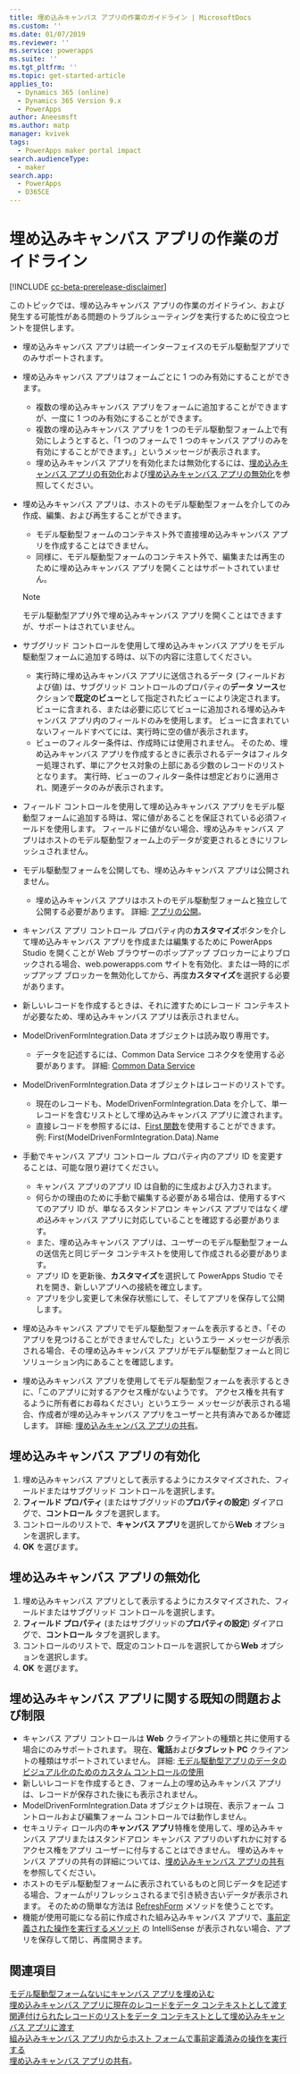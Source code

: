 ```yaml
---
title: 埋め込みキャンバス アプリの作業のガイドライン | MicrosoftDocs
ms.custom: ''
ms.date: 01/07/2019
ms.reviewer: ''
ms.service: powerapps
ms.suite: ''
ms.tgt_pltfrm: ''
ms.topic: get-started-article
applies_to:
  - Dynamics 365 (online)
  - Dynamics 365 Version 9.x
  - PowerApps
author: Aneesmsft
ms.author: matp
manager: kvivek
tags:
  - PowerApps maker portal impact
search.audienceType:
  - maker
search.app:
  - PowerApps
  - D365CE
---
```


# <a name="guidelines-on-working-with-embedded-canvas-apps"></a>埋め込みキャンバス アプリの作業のガイドライン
[!INCLUDE [cc-beta-prerelease-disclaimer](../../includes/cc-beta-prerelease-disclaimer.md)]

このトピックでは、埋め込みキャンバス アプリの作業のガイドライン、および発生する可能性がある問題のトラブルシューティングを実行するために役立つヒントを提供します。

-   埋め込みキャンバス アプリは統一インターフェイスのモデル駆動型アプリでのみサポートされます。
-   埋め込みキャンバス アプリはフォームごとに 1 つのみ有効にすることができます。 
     - 複数の埋め込みキャンバス アプリをフォームに追加することができますが、一度に 1 つのみ有効にすることができます。
     - 複数の埋め込みキャンバス アプリを 1 つのモデル駆動型フォーム上で有効にしようとすると、「1 つのフォームで 1 つのキャンバス アプリのみを有効にすることができます。」というメッセージが表示されます。
     - 埋め込みキャンバス アプリを有効化または無効化するには、[埋め込みキャンバス アプリの有効化](#enable-an-embedded-canvas-app)および[埋め込みキャンバス アプリの無効化](#disable-an-embedded-canvas-app)を参照してください。
-   埋め込みキャンバス アプリは、ホストのモデル駆動型フォームを介してのみ作成、編集、および再生することができます。
     - モデル駆動型フォームのコンテキスト外で直接埋め込みキャンバス アプリを作成することはできません。
     - 同様に、モデル駆動型フォームのコンテキスト外で、編集または再生のために埋め込みキャンバス アプリを開くことはサポートされていません。

     > [!NOTE]
     > モデル駆動型アプリ外で埋め込みキャンバス アプリを開くことはできますが、サポートはされていません。

-   サブグリッド コントロールを使用して埋め込みキャンバス アプリをモデル駆動型フォームに追加する時は、以下の内容に注意してください。
     - 実行時に埋め込みキャンバス アプリに送信されるデータ (フィールドおよび値) は、サブグリッド コントロールのプロパティの**データ ソース**セクションで**既定のビュー**として指定されたビューにより決定されます。 ビューに含まれる、または必要に応じてビューに追加される埋め込みキャンバス アプリ内のフィールドのみを使用します。 ビューに含まれていないフィールドすべてには、実行時に空の値が表示されます。 
     - ビューのフィルター条件は、作成時には使用されません。 そのため、埋め込みキャンバス アプリを作成するときに表示されるデータはフィルター処理されず、単にアクセス対象の上部にある少数のレコードのリストとなります。 実行時、ビューのフィルター条件は想定どおりに適用され、関連データのみが表示されます。
-   フィールド コントロールを使用して埋め込みキャンバス アプリをモデル駆動型フォームに追加する時は、常に値があることを保証されている必須フィールドを使用します。 フィールドに値がない場合、埋め込みキャンバス アプリはホストのモデル駆動型フォーム上のデータが変更されるときにリフレッシュされません。
-   モデル駆動型フォームを公開しても、埋め込みキャンバス アプリは公開されません。
     - 埋め込みキャンバス アプリはホストのモデル駆動型フォームと独立して公開する必要があります。 詳細: [アプリの公開](../canvas-apps/save-publish-app.md#publish-an-app)。
-   キャンバス アプリ コントロール プロパティ内の**カスタマイズ**ボタンを介して埋め込みキャンバス アプリを作成または編集するために PowerApps Studio を開くことが Web ブラウザーのポップアップ ブロッカーによりブロックされる場合、web.powerapps.com サイトを有効化、または一時的にポップアップ ブロッカーを無効化してから、再度**カスタマイズ**を選択する必要があります。
-   新しいレコードを作成するときは、それに渡すためにレコード コンテキストが必要なため、埋め込みキャンバス アプリは表示されません。
-   ModelDrivenFormIntegration.Data オブジェクトは読み取り専用です。 
     - データを記述するには、Common Data Service コネクタを使用する必要があります。 詳細: [Common Data Service](/connectors/commondataservice/)
-   ModelDrivenFormIntegration.Data オブジェクトはレコードのリストです。 
     - 現在のレコードも、ModelDrivenFormIntegration.Data を介して、単一レコードを含むリストとして埋め込みキャンバス アプリに渡されます。
     - 直接レコードを参照するには、[First 関数](../canvas-apps/functions/function-first-last.md)を使用することができます。 例: First(ModelDrivenFormIntegration.Data).Name
-   手動でキャンバス アプリ コントロール プロパティ内のアプリ ID を変更することは、可能な限り避けてください。
     - キャンバス アプリのアプリ ID は自動的に生成および入力されます。 
     - 何らかの理由のために手動で編集する必要がある場合は、使用するすべてのアプリ ID が、単なるスタンドアロン キャンバス アプリではなく*埋め込み*キャンバス アプリに対応していることを確認する必要があります。 
     - また、埋め込みキャンバス アプリは、ユーザーのモデル駆動型フォームの送信先と同じデータ コンテキストを使用して作成される必要があります。
     - アプリ ID を更新後、**カスタマイズ**を選択して PowerApps Studio でそれを開き、新しいアプリへの接続を確立します。
     - アプリを少し変更して未保存状態にして、そしてアプリを保存して公開します。
- 埋め込みキャンバス アプリでモデル駆動型フォームを表示するとき、「そのアプリを見つけることができませんでした」というエラー メッセージが表示される場合、その埋め込みキャンバス アプリがモデル駆動型フォームと同じソリューション内にあることを確認します。
- 埋め込みキャンバス アプリを使用してモデル駆動型フォームを表示するときに、「このアプリに対するアクセス権がないようです。 アクセス権を共有するように所有者にお尋ねください」というエラー メッセージが表示される場合、作成者が埋め込みキャンバス アプリをユーザーと共有済みであるか確認します。 詳細: [埋め込みキャンバス アプリの共有](share-embedded-canvas-app.md)。

## <a name="enable-an-embedded-canvas-app"></a>埋め込みキャンバス アプリの有効化
1. 埋め込みキャンバス アプリとして表示するようにカスタマイズされた、フィールドまたはサブグリッド コントロールを選択します。
2. **フィールド プロパティ** (またはサブグリッドの**プロパティの設定**) ダイアログで、**コントロール** タブを選択します。
3. コントロールのリストで、**キャンバス アプリ**を選択してから**Web** オプションを選択します。
4. **OK** を選びます。

## <a name="disable-an-embedded-canvas-app"></a>埋め込みキャンバス アプリの無効化
1. 埋め込みキャンバス アプリとして表示するようにカスタマイズされた、フィールドまたはサブグリッド コントロールを選択します。
2. **フィールド プロパティ** (またはサブグリッドの**プロパティの設定**) ダイアログで、**コントロール** タブを選択します。
3. コントロールのリストで、既定のコントロールを選択してから**Web** オプションを選択します。
4. **OK** を選びます。

## <a name="known-issues-and-limitations-with-embedded-canvas-apps"></a>埋め込みキャンバス アプリに関する既知の問題および制限
- キャンバス アプリ コントロールは **Web** クライアントの種類と共に使用する場合にのみサポートされます。 現在、**電話**および**タブレット PC** クライアントの種類はサポートされていません。 詳細: [モデル駆動型アプリのデータのビジュアル化のためのカスタム コントロールの使用](use-custom-controls-data-visualizations.md)
- 新しいレコードを作成するとき、フォーム上の埋め込みキャンバス アプリは、レコードが保存された後にも表示されません。 
-    ModelDrivenFormIntegration.Data オブジェクトは現在、表示フォーム コントロールおよび編集フォーム コントロールでは動作しません。
- セキュリティ ロール内の**キャンバス アプリ**特権を使用して、埋め込みキャンバス アプリまたはスタンドアロン キャンバス アプリのいずれかに対するアクセス権をアプリ ユーザーに付与することはできません。 埋め込みキャンバス アプリの共有の詳細については、[埋め込みキャンバス アプリの共有](share-embedded-canvas-app.md)を参照してください。
- ホストのモデル駆動型フォームに表示されているものと同じデータを記述する場合、フォームがリフレッシュされるまで引き続き古いデータが表示されます。 そのための簡単な方法は [RefreshForm](embedded-canvas-app-actions.md) メソッドを使うことです。
- 機能が使用可能になる前に作成された組み込みキャンバス アプリで、[事前定義された操作を実行するメソッド](embedded-canvas-app-actions.md) の IntelliSense が表示されない場合、アプリを保存して閉じ、再度開きます。 

## <a name="see-also"></a>関連項目
[モデル駆動型フォームないにキャンバス アプリを埋め込む](embed-canvas-app-in-form.md) <br />
[埋め込みキャンバス アプリに現在のレコードをデータ コンテキストとして渡す](pass-current-embedded-canvas-app.md) <br />
[関連付けられたレコードのリストをデータ コンテキストとして埋め込みキャンバス アプリに渡す](pass-related-embedded-canvas-app.md) <br />
[組み込みキャンバス アプリ内からホスト フォームで事前定義済みの操作を実行する](embedded-canvas-app-actions.md) <br />
[埋め込みキャンバス アプリの共有](share-embedded-canvas-app.md)。
